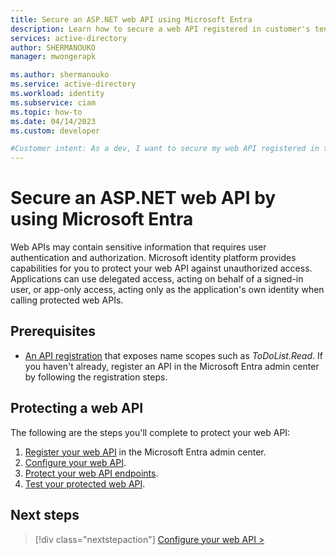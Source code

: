 ```yaml
---
title: Secure an ASP.NET web API using Microsoft Entra
description: Learn how to secure a web API registered in customer's tenant using Microoft Entra
services: active-directory
author: SHERMANOUKO
manager: mwongerapk

ms.author: shermanouko
ms.service: active-directory
ms.workload: identity
ms.subservice: ciam
ms.topic: how-to
ms.date: 04/14/2023
ms.custom: developer

#Customer intent: As a dev, I want to secure my web API registered in the customer's tenant using Microsoft Entra.
---
```


# Secure an ASP.NET web API by using Microsoft Entra

Web APIs may contain sensitive information that requires user authentication and authorization. Microsoft identity platform provides capabilities for you to protect your web API against unauthorized access. Applications can use delegated access, acting on behalf of a signed-in user, or app-only access, acting only as the application's own identity when calling protected web APIs.

## Prerequisites

- [An API registration](how-to-register-ciam-app.md?tabs=webapi.md) that exposes name scopes such as *ToDoList.Read*. If you haven't already, register an API in the Microsoft Entra admin center by following the registration steps.

## Protecting a web API

The following are the steps you'll complete to protect your web API:

1. [Register your web API](how-to-register-ciam-app.md?tabs=webapi) in the Microsoft Entra admin center.
1. [Configure your web API](how-to-protect-web-api-dotnet-core-prepare-api.md).
1. [Protect your web API endpoints](how-to-protect-web-api-dotnet-core-protect-endpoints.md).
1. [Test your protected web API](how-to-protect-web-api-dotnet-core-test-api.md).

## Next steps

> [!div class="nextstepaction"]
> [Configure your web API >](how-to-protect-web-api-dotnet-core-prepare-api.md)
